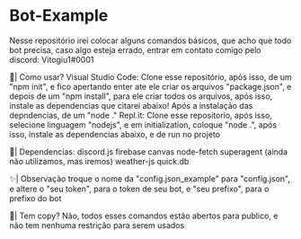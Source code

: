 # Bot-Example
Nesse repositório irei colocar alguns comandos básicos, que acho que todo bot precisa, caso algo esteja errado, entrar em contato comigo pelo discord: Vitogiu1#0001

👀| Como usar?
Visual Studio Code: Clone esse repositório, após isso, de um "npm init", e fico apertando enter ate ele criar os arquivos "package.json", e depois de um "npm install", para ele criar todos os arquivos, após isso, instale as dependencias que citarei abaixo! Após a instalação das depndencias, de um "node ." 
Repl.it: Clone esse repositorio, após isso, selecione linguagem "nodejs", e em initialization, coloque "node .", após isso, instale as dependencias abaixo, e de run no projeto

🌹| Dependencias:
discord.js
firebase
canvas
node-fetch
superagent (ainda não utilizamos, mas iremos)
weather-js
quick.db

✨| Observação
troque o nome da "config.json_example" para "config.json", e altere o "seu token", para o token de seu bot, e "seu prefixo", para o prefixo do bot

🎉| Tem copy?
Não, todos esses comandos estão abertos para publico, e não tem nenhuma restrição para serem usados
